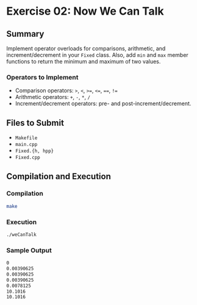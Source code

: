 # Exercise 02: Now We Can Talk

## Summary
Implement operator overloads for comparisons, arithmetic, and increment/decrement in your `Fixed` class. Also, add `min` and `max` member functions to return the minimum and maximum of two values.

### Operators to Implement
- Comparison operators: `>`, `<`, `>=`, `<=`, `==`, `!=`
- Arithmetic operators: `+`, `-`, `*`, `/`
- Increment/decrement operators: pre- and post-increment/decrement.

## Files to Submit
- `Makefile`
- `main.cpp`
- `Fixed.{h, hpp}`
- `Fixed.cpp`

## Compilation and Execution

### Compilation
```bash
make
```

### Execution
```bash
./weCanTalk
```

### Sample Output
```bash
0
0.00390625
0.00390625
0.00390625
0.0078125
10.1016
10.1016
```
